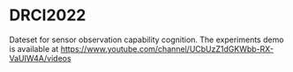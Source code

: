 # DRCI2022
Dateset for sensor observation capability cognition.
The experiments demo is available at https://www.youtube.com/channel/UCbUzZ1dGKWbb-RX-VaUIW4A/videos
